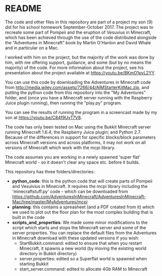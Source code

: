# README

The code and other files in this repository are part of a project my son (9) did for his school homework September-October 2017. The project was to recreate some part of Pompeii and the eruption of Vesuvius in Minecraft, which has been achieved through the use of the code distributed alongside the "Adventures in Minecraft" book by Martin O'Hanlon and David Whale and in particular on a Mac.

I worked with him on the project, but the majority of the work was done by him, with me offering support, guidance, and some (but by no means the majority) of the code. For more information about the project, see his presentation about the project available at <https://youtu.be/BKmO1pvL2YY>.

You can use this code by downloading the Adventures in Minecraft code from http://media.wiley.com/assets/7266/44/AIMStarterKitMac.zip, and putting the python code from this repository into the "My Adventures" folder, and (once you have a Minecraft server running with the Raspberry Juice plugin running), then running the "play.py" program.

You can see the results of running the program in a screencast made by my son at <https://youtu.be/C84f9UvT7V8>.

The code has only been tested on Mac using the Bukkit Minecraft server running Minecraft 1.6.4; the Raspberry Juice plugin; and Python 2.7. Because of the differences in support for specific blocks/block parameters across Minecraft versions and across platforms, it may not work on all versions of Minecraft which work with the mcpi library.

The code assumes you are working in a newly spawned 'super flat' Minecraft world - so it doesn't clear any space etc. before it builds.

This repository has three folders/directories:

- **python_code**: this is the python code that will create parts of Pompeii and Vesuivius in Minecraft. It requires the mcpi library including the 'minecraftstuff.py' code - which can be downloaded from https://github.com/AdventuresInMinecraft/AdventuresInMinecraft-Mac/tree/master/MyAdventures/mcpi
- **planning**: this contains a spreasheet (and a PDF created from it) which we used to plot out the floor plan for the most complex building that is built in the code
- **scripts_and_properties**: We made some minor modifications to the script which starts and stops the Minecraft server and some of the server properties. You can replace the default files from the Adventures in Minecraft download with these updated versions if you wish:
  - StartBukkit.command: edited to ensure that when you restart Minecraft, it spawns a new world (by moving the existing world directory in Bukkit directory)
  - server.properties: edited so a Superflat world is spawned when starting Bukkit
  - start_server.command: edited to allocate 4Gb RAM to Minecraft


